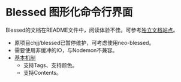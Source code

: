 # Blessed 图形化命令行界面

Blessed的文档在README文件中，阅读体验不佳。可参考[独立文档站点](https://lightyears1998.github.io/blessed-docs/)。

- 原项目chjj/blessed已暂停维护，可考虑使用neo-blessed。
- 需要使用非缓冲的IO，与Nodemon不兼容。
- [基本机制](https://github.com/chjj/blessed/blob/master/README.md#mechanics)
  - 支持Tags、支持颜色。
  - 支持Contents。
